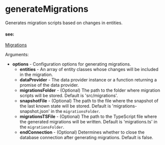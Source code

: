 # generateMigrations
Generates migration scripts based on changes in entities.


#### see:
[Migrations](https://remult.dev/docs/migrations.html)

Arguments:
* **options** - Configuration options for generating migrations.
   * **entities** - An array of entity classes whose changes will be included in the migration.
   * **dataProvider** - The data provider instance or a function returning a promise of the data provider.
   * **migrationsFolder** - (Optional) The path to the folder where migration scripts will be stored. Default is 'src/migrations'.
   * **snapshotFile** - (Optional) The path to the file where the snapshot of the last known state will be stored. Default is 'migrations-snapshot.json' in the `migrationsFolder`.
   * **migrationsTSFile** - (Optional) The path to the TypeScript file where the generated migrations will be written. Default is 'migrations.ts' in the `migrationsFolder`.
   * **endConnection** - (Optional) Determines whether to close the database connection after generating migrations. Default is false.
